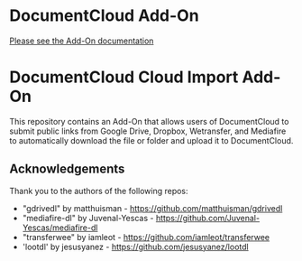 
# DocumentCloud Add-On

[Please see the Add-On documentation](https://github.com/MuckRock/documentcloud-hello-world-addon/wiki/)

# DocumentCloud Cloud Import Add-On

This repository contains an Add-On that allows users of DocumentCloud to submit public links from Google Drive, Dropbox, Wetransfer, and Mediafire to automatically download the file or folder and upload it to DocumentCloud. 

 ## Acknowledgements 
 
Thank you to the authors of the following repos:
- "gdrivedl" by matthuisman - https://github.com/matthuisman/gdrivedl
- "mediafire-dl" by Juvenal-Yescas - https://github.com/Juvenal-Yescas/mediafire-dl
- "transferwee" by iamleot - https://github.com/iamleot/transferwee
- 'lootdl' by jesusyanez - https://github.com/jesusyanez/lootdl
